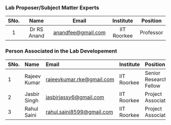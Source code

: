 
<!-- Remove all lines above this line before making changes to the file -->
### Lab Proposer/Subject Matter Experts
| SNo. | Name | Email | Institute | Position |
| :---: | :---: | :---: | :---: | :---: |
| 1 | Dr RS Anand | anandfee@gmail.com | IIT Roorkee | Professor |

### Person Associated in the Lab Developement
| SNo. | Name | Email | Institute | Position |
| :--- | :--- | :--- | :--- | :--- |
| 1 | Rajeev Kumar | rajeevkumar.rke@gmail.com | IIT Roorkee | Senior Research Fellow |
| 2 | Jasbir Singh | jasbirjassy6@gmail.com | IIT Roorkee | Project Associate|
| 3 | Rahul Saini | rahul.saini8599@gmail.com | IIT Roorkee | Project Associate |